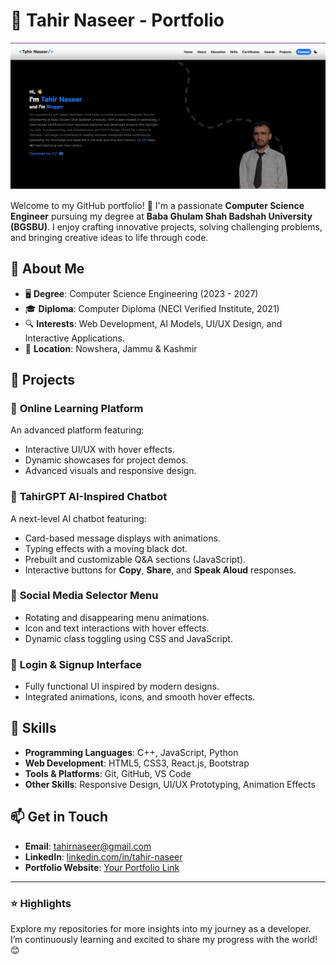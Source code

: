 # 💼 Tahir Naseer - Portfolio  

![Portfolio Banner](https://github.com/imtahirnaseer/Portfolio/blob/5e4c9d576c9d8e01643513e6fbda7209326a751b/Screen%20Recording%202024-12-08%20141202.gif) 

Welcome to my GitHub portfolio! 🚀 I'm a passionate **Computer Science Engineer** pursuing my degree at **Baba Ghulam Shah Badshah University (BGSBU)**. I enjoy crafting innovative projects, solving challenging problems, and bringing creative ideas to life through code.  

## 🌟 About Me  

- 🖥️ **Degree**: Computer Science Engineering (2023 - 2027)  
- 🎓 **Diploma**: Computer Diploma (NECI Verified Institute, 2021)  
- 🔍 **Interests**: Web Development, AI Models, UI/UX Design, and Interactive Applications.  
- 📍 **Location**: Nowshera, Jammu & Kashmir  

## 📂 Projects  

### 🎨 **Online Learning Platform**  
An advanced platform featuring:  
- Interactive UI/UX with hover effects.  
- Dynamic showcases for project demos.  
- Advanced visuals and responsive design.  

### 🤖 **TahirGPT AI-Inspired Chatbot**  
A next-level AI chatbot featuring:  
- Card-based message displays with animations.  
- Typing effects with a moving black dot.  
- Prebuilt and customizable Q&A sections (JavaScript).  
- Interactive buttons for **Copy**, **Share**, and **Speak Aloud** responses.  

### 📱 **Social Media Selector Menu**  
- Rotating and disappearing menu animations.  
- Icon and text interactions with hover effects.  
- Dynamic class toggling using CSS and JavaScript.  

### 🔐 **Login & Signup Interface**  
- Fully functional UI inspired by modern designs.  
- Integrated animations, icons, and smooth hover effects.  

## 🚀 Skills  

- **Programming Languages**: C++, JavaScript, Python  
- **Web Development**: HTML5, CSS3, React.js, Bootstrap  
- **Tools & Platforms**: Git, GitHub, VS Code  
- **Other Skills**: Responsive Design, UI/UX Prototyping, Animation Effects  

## 📫 Get in Touch  

- **Email**: tahirnaseer@gmail.com  
- **LinkedIn**: [linkedin.com/in/tahir-naseer](https://www.linkedin.com/in/imtahirnaseer?lipi=urn%3Ali%3Apage%3Ad_flagship3_profile_view_base_contact_details%3BinZFu5f6TxeW7fy%2FtUWSEw%3D%3D)  
- **Portfolio Website**: [Your Portfolio Link](https://imtahirnaseer.github.io/Portfolio/)  

---

### ⭐ Highlights  

Explore my repositories for more insights into my journey as a developer. I’m continuously learning and excited to share my progress with the world! 😊  
